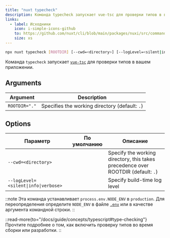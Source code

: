 ```yaml
---
title: "nuxt typecheck"
description: Команда typecheck запускает vue-tsc для проверки типов в вашем приложении.
links:
  - label: Исходники
    icon: i-simple-icons-github
    to: https://github.com/nuxt/cli/blob/main/packages/nuxi/src/commands/typecheck.ts
    size: xs
---
```


<!--typecheck-cmd-->
```bash [Terminal]
npx nuxt typecheck [ROOTDIR] [--cwd=<directory>] [--logLevel=<silent|info|verbose>]
```
<!--/typecheck-cmd-->

Команда `typecheck` запускает [`vue-tsc`](https://github.com/vuejs/language-tools/tree/master/packages/tsc) для проверки типов в вашем приложении.

## Arguments

<!--typecheck-args-->
Argument | Description
--- | ---
`ROOTDIR="."` | Specifies the working directory (default: `.`)
<!--/typecheck-args-->

## Options

<!--typecheck-opts-->
Параметр | По умолчанию | Описание
--- | --- | ---
`--cwd=<directory>` |  | Specify the working directory, this takes precedence over ROOTDIR (default: `.`)
`--logLevel=<silent\|info\|verbose>` |  | Specify build-time log level
<!--/typecheck-opts-->

::note
Эта команда устанавливает `process.env.NODE_ENV` в `production`. Для переопределения определите `NODE_ENV` в файле [`.env`](/docs/guide/directory-structure/env) или в качестве аргумента командной строки.
::

::read-more{to="/docs/guide/concepts/typescript#type-checking"}
Прочтите подробнее о том, как включить проверку типов во время сборки или разработки.
::
